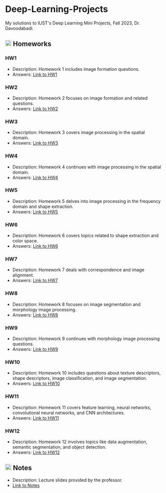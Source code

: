 # Deep-Learning-Projects
My solutions to IUST's Deep Learning Mini Projects, Fall 2023, Dr. Davoodabadi.

## <img width="20" height="20" src="https://icons8.com/icon/kOPTH4LnJoIU/project-management" alt="homework"/> Homeworks
### HW1
- Description: Homework 1 includes image formation questions.
- Answers: [Link to HW1](https://github.com/lelnazrezaeel/Computer-Vision-IUST/tree/main/Homeworks/HW1)

### HW2
- Description: Homework 2 focuses on image formation and related questions.
- Answers: [Link to HW2](https://github.com/lelnazrezaeel/Computer-Vision-IUST/tree/main/Homeworks/HW2)

### HW3
- Description: Homework 3 covers image processing in the spatial domain.
- Answers: [Link to HW3](https://github.com/lelnazrezaeel/Computer-Vision-IUST/tree/main/Homeworks/HW3)

### HW4
- Description: Homework 4 continues with image processing in the spatial domain.
- Answers: [Link to HW4](https://github.com/lelnazrezaeel/Computer-Vision-IUST/tree/main/Homeworks/HW4)

### HW5
- Description: Homework 5 delves into image processing in the frequency domain and shape extraction.
- Answers: [Link to HW5](https://github.com/lelnazrezaeel/Computer-Vision-IUST/tree/main/Homeworks/HW5)

### HW6
- Description: Homework 6 covers topics related to shape extraction and color space.
- Answers: [Link to HW6](https://github.com/lelnazrezaeel/Computer-Vision-IUST/tree/main/Homeworks/HW6)

### HW7
- Description: Homework 7 deals with correspondence and image alignment.
- Answers: [Link to HW7](https://github.com/lelnazrezaeel/Computer-Vision-IUST/tree/main/Homeworks/HW7)

### HW8
- Description: Homework 8 focuses on image segmentation and morphology image processing.
- Answers: [Link to HW8](https://github.com/lelnazrezaeel/Computer-Vision-IUST/tree/main/Homeworks/HW8)

### HW9
- Description: Homework 9 continues with morphology image processing questions.
- Answers: [Link to HW9](https://github.com/lelnazrezaeel/Computer-Vision-IUST/tree/main/Homeworks/HW9)

### HW10
- Description: Homework 10 includes questions about texture descriptors, shape descriptors, image classification, and image segmentation.
- Answers: [Link to HW10](https://github.com/lelnazrezaeel/Computer-Vision-IUST/tree/main/Homeworks/HW10)

### HW11
- Description: Homework 11 covers feature learning, neural networks, convolutional neural networks, and CNN architectures.
- Answers: [Link to HW11](https://github.com/lelnazrezaeel/Computer-Vision-IUST/tree/main/Homeworks/HW11)

### HW12
- Description: Homework 12 involves topics like data augmentation, semantic segmentation, and object detection.
- Answers: [Link to HW12](https://github.com/lelnazrezaeel/Computer-Vision-IUST/tree/main/Homeworks/HW12)

## <img width="20" height="20" src="https://img.icons8.com/external-smashingstocks-mixed-smashing-stocks/68/41b883/external-Notes-work-from-home-smashingstocks-mixed-smashing-stocks-2.png" alt="Notes"/> Notes
- Description: Lecture slides provided by the professor.
- [Link to Notes](https://github.com/lelnazrezaeel/Computer-Vision-IUST/tree/main/Notes)
